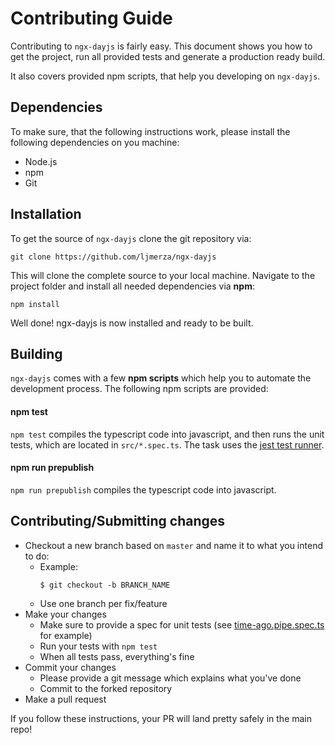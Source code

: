 # Contributing Guide

Contributing to `ngx-dayjs` is fairly easy. This document shows you how to
get the project, run all provided tests and generate a production ready build.

It also covers provided npm scripts, that help you developing on `ngx-dayjs`.

## Dependencies

To make sure, that the following instructions work, please install the following dependencies
on you machine:

- Node.js
- npm
- Git

## Installation

To get the source of `ngx-dayjs` clone the git repository via:

`git clone https://github.com/ljmerza/ngx-dayjs`

This will clone the complete source to your local machine. Navigate to the project folder
and install all needed dependencies via **npm**:

`npm install`

Well done! ngx-dayjs is now installed and ready to be built.

## Building

`ngx-dayjs` comes with a few **npm scripts** which help you to automate
the development process. The following npm scripts are provided:

#### npm test

`npm test` compiles the typescript code into javascript, and then runs the unit
tests, which are located in `src/*.spec.ts`. The task uses the [jest test runner](https://facebook.github.io/jest/).

#### npm run prepublish

`npm run prepublish` compiles the typescript code into javascript.

## Contributing/Submitting changes

- Checkout a new branch based on `master` and name it to what you intend to do:
  - Example:
    ````
    $ git checkout -b BRANCH_NAME
    ````
  - Use one branch per fix/feature
- Make your changes
  - Make sure to provide a spec for unit tests (see [time-ago.pipe.spec.ts](src/time-ago.pipe.spec.ts) for example)
  - Run your tests with `npm test`
  - When all tests pass, everything's fine
- Commit your changes
  - Please provide a git message which explains what you've done
  - Commit to the forked repository
- Make a pull request

If you follow these instructions, your PR will land pretty safely in the main repo!
